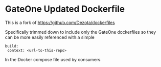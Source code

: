 # GateOne Updated Dockerfile

This is a fork of https://github.com/Dezota/dockerfiles

Specifically trimmed down to include only the GateOne dockerfiles so they can be more easily referenced with a simple
```
build:
 context: <url-to-this-repo>
```
In the Docker compose file used by consumers

